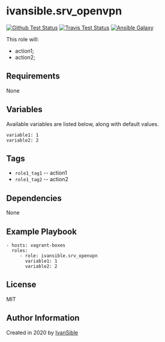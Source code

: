 # ivansible.srv_openvpn

[![Github Test Status](https://github.com/ivansible/srv-openvpn/workflows/Molecule%20test/badge.svg?branch=master)](https://github.com/ivansible/srv-openvpn/actions)
[![Travis Test Status](https://travis-ci.org/ivansible/srv-openvpn.svg?branch=master)](https://travis-ci.org/ivansible/srv-openvpn)
[![Ansible Galaxy](https://img.shields.io/badge/galaxy-ivansible.srv__openvpn-68a.svg?style=flat)](https://galaxy.ansible.com/ivansible/srv_openvpn/)

This role will:
 - action1;
 - action2;


## Requirements

None


## Variables

Available variables are listed below, along with default values.

    variable1: 1
    variable2: 2


## Tags

- `role1_tag1` -- action1
- `role1_tag2` -- action2


## Dependencies

None


## Example Playbook

    - hosts: vagrant-boxes
      roles:
         - role: ivansible.srv_openvpn
           variable1: 1
           variable2: 2


## License

MIT


## Author Information

Created in 2020 by [IvanSible](https://github.com/ivansible)
